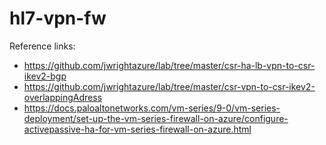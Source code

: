 # hl7-vpn-fw

Reference links:

* https://github.com/jwrightazure/lab/tree/master/csr-ha-lb-vpn-to-csr-ikev2-bgp
* https://github.com/jwrightazure/lab/tree/master/csr-vpn-to-csr-ikev2-overlappingAdress
* https://docs.paloaltonetworks.com/vm-series/9-0/vm-series-deployment/set-up-the-vm-series-firewall-on-azure/configure-activepassive-ha-for-vm-series-firewall-on-azure.html
